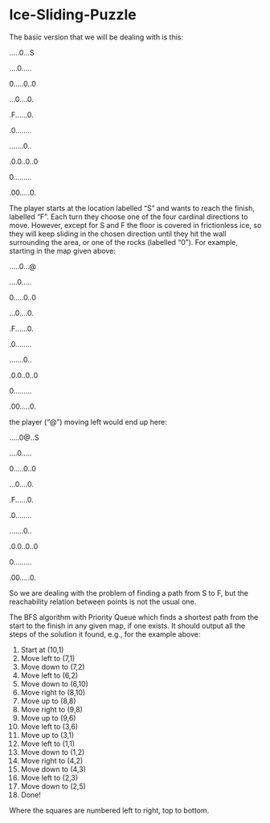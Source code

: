 # Ice-Sliding-Puzzle
The basic version that we will be dealing with is this: 

.....0...S

....0..... 

0.....0..0

...0....0. 

.F......0.

.0........

.......0..

.0.0..0..0

0.........

.00.....0. 

The player starts at the location labelled “S” and wants to reach the finish, labelled “F”. Each 
turn they choose one of the four cardinal directions to move. However, except for S and F the 
floor is covered in frictionless ice, so they will keep sliding in the chosen direction until they 
hit the wall surrounding the area, or one of the rocks (labelled “0”). For example, starting in 
the map given above:

.....0...@ 

....0..... 

0.....0..0

...0....0. 

.F......0. 

.0........ 

.......0.. 

.0.0..0..0

0.........

.00.....0. 

the player (“@”) moving left would end up here:

.....0@..S 

....0..... 

0.....0..0

...0....0. 

.F......0.

.0........ 

.......0.. 

.0.0..0..0 

0......... 

.00.....0. 

So we are dealing with the problem of finding a path from S to F, but the reachability relation 
between points is not the usual one. 

The BFS algorithm with Priority Queue which finds a shortest path from the
start to the finish in any given map, if one exists. It should output all the steps of the solution it found, e.g., for the example above:
1. Start at (10,1)
2. Move left to (7,1)
3. Move down to (7,2)
4. Move left to (6,2)
5. Move down to (6,10)
6. Move right to (8,10)
7. Move up to (8,8)
8. Move right to (9,8)
9. Move up to (9,6)
10. Move left to (3,6)
11. Move up to (3,1)
12. Move left to (1,1)
13. Move down to (1,2)
14. Move right to (4,2)
15. Move down to (4,3)
16. Move left to (2,3)
17. Move down to (2,5)
18. Done!

Where the squares are numbered left to right, top to bottom.
